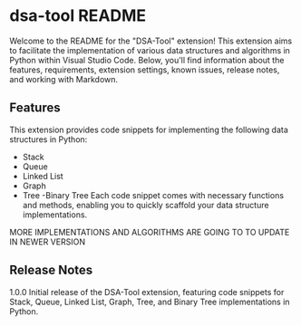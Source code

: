 # dsa-tool README

Welcome to the README for the "DSA-Tool" extension! This extension aims to facilitate the implementation of various data structures and algorithms in Python within Visual Studio Code. Below, you'll find information about the features, requirements, extension settings, known issues, release notes, and working with Markdown.

## Features

This extension provides code snippets for implementing the following data structures in Python:

- Stack
- Queue
- Linked List
- Graph
- Tree
-Binary Tree
Each code snippet comes with necessary functions and methods, enabling you to quickly scaffold your data structure implementations.

MORE IMPLEMENTATIONS AND ALGORITHMS ARE GOING TO TO UPDATE IN NEWER VERSION


## Release Notes

1.0.0
Initial release of the DSA-Tool extension, featuring code snippets for Stack, Queue, Linked List, Graph, Tree, and Binary Tree implementations in Python.

